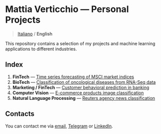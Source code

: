 # Mattia Verticchio — Personal Projects

>  [Italiano](https://github.com/MattiaVerticchio/PersonalProjects/blob/master/README.md) / **English**

This repository contains a selection of my projects and machine learning applications to different industries.

## Index
1. **FinTech** — [Time series forecasting of MSCI market indices](https://github.com/MattiaVerticchio/PersonalProjects/blob/master/MarketForecasting/TimeSeriesForecasting.ipynb)
1. **BioTech** — [Classification of oncological diseases from RNA-Seq data](https://github.com/MattiaVerticchio/PersonalProjects/blob/master/CancerClassification/RNAseqCancerClassification.ipynb)
1. **Marketing / FinTech** — [Customer behavioral prediction in banking](https://github.com/MattiaVerticchio/PersonalProjects/blob/master/TransactionPrediction/TransactionPrediction.ipynb)
1. **Computer Vision** — [E-commerce products image classification](https://github.com/MattiaVerticchio/PersonalProjects/blob/master/ProductClassification/ComputerVisionImageClassification.ipynb)
1. **Natural Language Processing** — [Reuters agency news classification](https://github.com/MattiaVerticchio/PersonalProjects/blob/master/NewsClassification/ReutersNewsClassification.ipynb)

## Contacts
You can contact me via [email](verticchio.mattia@gmail.com), [Telegram](https://t.me/MattiaVerticchio) or [LinkedIn](https://www.linkedin.com/in/MattiaVerticchio/).
